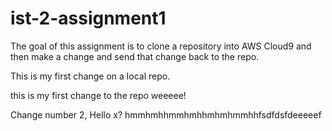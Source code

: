 # ist-2-assignment1

The goal of this assignment is to clone a repository into AWS Cloud9 and then make a change and send that change back to the repo.

This is my first change on a local repo.

this is my first change to the repo weeeee!

Change number 2, Hello x? hmmhmhhmmhmhhmhmhmmhhfsdfdsfdeeeeef
